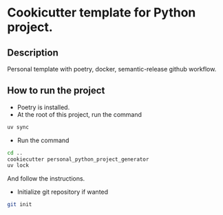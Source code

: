 # Cookicutter template for Python project.

## Description
Personal template with poetry, docker, semantic-release github workflow.

## How to run the project
- Poetry is installed.
- At the root of this project, run the command
```bash
uv sync
```
- Run the command
```bash
cd ..
cookiecutter personal_python_project_generator
uv lock
```
And follow the instructions.

- Initialize git repository if wanted
```bash
git init
```